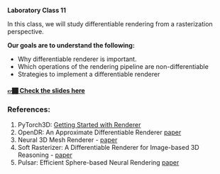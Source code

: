**Laboratory Class 11**

In this class, we will study differentiable rendering from a rasterization perspective.

**Our goals are to understand the following:**

- Why differentiable renderer is important.
- Which operations of the rendering pipeline are non-differentiable 
- Strategies to implement a differentiable renderer

#### [👉🏾 Check the slides here](../slides/diffrendering.html)


### References:

1. PyTorch3D: [Getting Started with Renderer](https://pytorch3d.org/docs/renderer_getting_started)
2. OpenDR: An Approximate Differentiable Renderer [paper](https://files.is.tue.mpg.de/black/papers/OpenDR.pdf)
3. Neural 3D Mesh Renderer - [paper](https://arxiv.org/pdf/1711.07566.pdf)
4. Soft Rasterizer: A Differentiable Renderer for Image-based 3D Reasoning - [paper](https://arxiv.org/pdf/1904.01786.pdf)
5. Pulsar: Efficient Sphere-based Neural Rendering [paper](https://arxiv.org/abs/2004.07484)